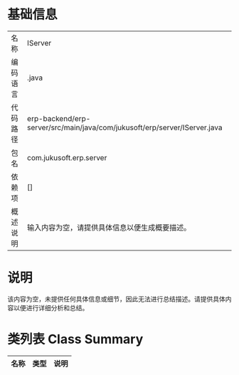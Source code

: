 # 基础信息

|      |      |
|------|------|
| 名称 | IServer |
| 编码语言 | .java |
| 代码路径 | erp-backend/erp-server/src/main/java/com/jukusoft/erp/server/IServer.java |
| 包名 | com.jukusoft.erp.server |
| 依赖项 | [] |
| 概述说明 | 输入内容为空，请提供具体信息以便生成概要描述。 |

# 说明

该内容为空，未提供任何具体信息或细节，因此无法进行总结描述。请提供具体内容以便进行详细分析和总结。

# 类列表 Class Summary

| 名称   | 类型  | 说明 |
|-------|------|-------------|




